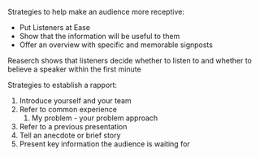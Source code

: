 Strategies to help make an audience more receptive:
- Put Listeners at Ease
- Show that the information will be useful to them
- Offer an overview with specific and memorable signposts

Reaserch shows that listeners decide whether to listen to and whether to believe a speaker within the first minute

Strategies to establish a rapport:
1. Introduce yourself and your team
2. Refer to common experience
	1. My problem - your problem approach
3. Refer to a previous presentation
4. Tell an anecdote or brief story
5. Present key information the audience is waiting for
